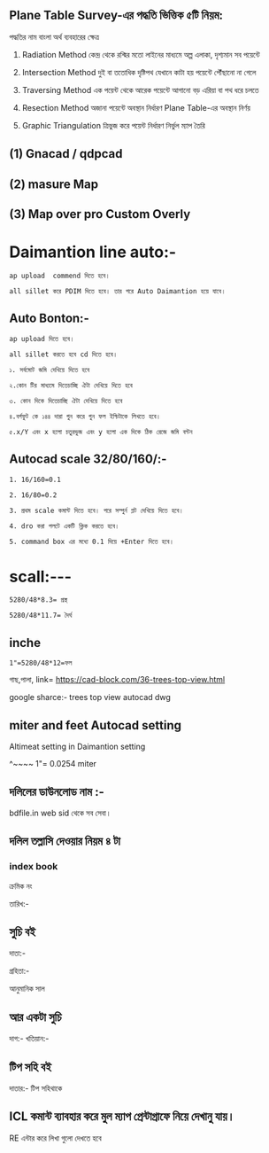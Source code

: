 
## Plane Table Survey-এর পদ্ধতি ভিত্তিক ৫টি নিয়ম:

পদ্ধতির নাম	বাংলা অর্থ	ব্যবহারের ক্ষেত্র

1. Radiation Method	কেন্দ্র থেকে রশ্মির মতো লাইনের মাধ্যমে	অল্প এলাকা, দৃশ্যমান সব পয়েন্টে

2. Intersection Method	দুই বা ততোধিক দৃষ্টিপথ যেখানে কাটা হয়	পয়েন্টে পৌঁছানো না গেলে

3. Traversing Method	এক পয়েন্ট থেকে আরেক পয়েন্টে আগানো	বড় এরিয়া বা পথ ধরে চলতে

4. Resection Method	অজানা পয়েন্টে অবস্থান নির্ধারণ	Plane Table-এর অবস্থান নির্ণয়

5. Graphic Triangulation	ত্রিভুজ করে পয়েন্ট নির্ধারণ	নির্ভুল ম্যাপ তৈরি













## (1) Gnacad / qdpcad

## (2) masure Map

## (3) Map over pro Custom Overly

# Daimantion line auto:-

``` ap upload  commend দিতে হবে। ```

``` all sillet করে PDIM দিতে হবে। তার পরে Auto Daimantion হয়ে যাবে। ```


## Auto Bonton:-

```ap upload দিতে হবে। ```

```all sillet করতে হবে cd দিতে হবে। ```

``` ১. সর্বমোট জমি দেখিয়ে দিতে হবে ```

``` ২.কোন টির মাধ্যমে দিতেচাচ্ছি ঐটা দেখিয়ে দিতে হবে ```

``` ৩. কোন দিকে দিতেচাচ্ছি ঐটা দেখিয়ে দিতে হবে ```

``` ৪.বর্গফুট কে ১৪৪ দারা গুন করে গুন ফল ইন্চিটাকে লিখতে হবে। ```

``` ৫.x/Y এবং x হলো চতুরভুজ এবং y হলো এক দিকে ঠিক রেজে জমি বন্টন ```

## Autocad scale 32/80/160/:-

``` 1. 16/160=0.1  ```

``` 2. 16/80=0.2 ```

``` 3. প্রথম scale কমান্ট দিতে হবে। পরে সম্পুর্ন প্লট দেখিয়ে দিতে হবে।  ```

``` 4. dro করা পলটে একটি ক্লিক করতে হবে। ```

``` 5. command box এর মধ্যে 0.1 দিয়ে +Enter দিতে হবে। ```

# scall:---

``` 5280/48*8.3= প্রস্থ ```

``` 5280/48*11.7= দৈর্ঘ ```
## inche

``` 1"=5280/48*12=ফল ```


গাছ,পালা, link=  https://cad-block.com/36-trees-top-view.html

google sharce:- trees top view autocad dwg

## miter and feet Autocad setting

Altimeat setting in Daimantion setting

^~~~~ 1"= 0.0254 miter



## দলিলের ডাউনলোড নাম :- 
bdfile.in web sid থেকে সব সেবা। 

## দলিল তল্লাসি দেওয়ার নিয়ম ৪ টা

### index book

ক্রমিক নং

তারিখ:- 

## সুচি বই

দাতা:-

গ্রহিতা:-

আনুমানিক সাল

## আর একটা সুচি
দাগ:-
খতিয়ান:- 

## টিপ সহি বই

দাতার:- টিপ সহিথাকে





## ICL কমান্ট ব্যাবহার করে মুল ম্যাপ প্রেন্টাগ্রাফে নিয়ে দেখানু যায়। 

RE এন্টার করে লিখা গুলো দেখতে হবে
